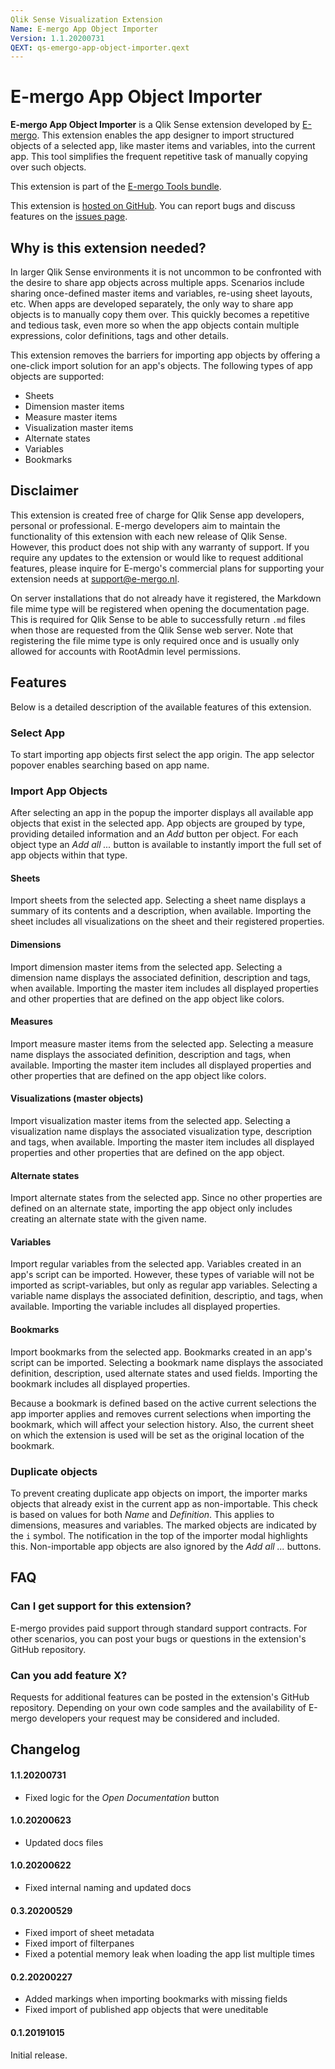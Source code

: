 ```yaml
---
Qlik Sense Visualization Extension
Name: E-mergo App Object Importer
Version: 1.1.20200731
QEXT: qs-emergo-app-object-importer.qext
---
```


# E-mergo App Object Importer

**E-mergo App Object Importer** is a Qlik Sense extension developed by [E-mergo](https://www.e-mergo.nl). This extension enables the app designer to import structured objects of a selected app, like master items and variables, into the current app. This tool simplifies the frequent repetitive task of manually copying over such objects.

This extension is part of the [E-mergo Tools bundle](https://www.e-mergo.nl/e-mergo-tools-bundle/?utm_medium=download&utm_source=tools_bundle&utm_campaign=E-mergo_Extension&utm_term=toolsbundle&utm_content=sitelink).

This extension is [hosted on GitHub](https://github.com/e-mergo/qs-emergo-app-object-importer). You can report bugs and discuss features on the [issues page](https://github.com/e-mergo/qs-emergo-app-object-importer/issues).

## Why is this extension needed?
In larger Qlik Sense environments it is not uncommon to be confronted with the desire to share app objects across multiple apps. Scenarios include sharing once-defined master items and variables, re-using sheet layouts, etc. When apps are developed separately, the only way to share app objects is to manually copy them over. This quickly becomes a repetitive and tedious task, even more so when the app objects contain multiple expressions, color definitions, tags and other details.

This extension removes the barriers for importing app objects by offering a one-click import solution for an app's objects. The following types of app objects are supported:
- Sheets
- Dimension master items
- Measure master items
- Visualization master items
- Alternate states
- Variables
- Bookmarks

## Disclaimer
This extension is created free of charge for Qlik Sense app developers, personal or professional. E-mergo developers aim to maintain the functionality of this extension with each new release of Qlik Sense. However, this product does not ship with any warranty of support. If you require any updates to the extension or would like to request additional features, please inquire for E-mergo's commercial plans for supporting your extension needs at support@e-mergo.nl.

On server installations that do not already have it registered, the Markdown file mime type will be registered when opening the documentation page. This is required for Qlik Sense to be able to successfully return `.md` files when those are requested from the Qlik Sense web server. Note that registering the file mime type is only required once and is usually only allowed for accounts with RootAdmin level permissions.

## Features
Below is a detailed description of the available features of this extension.

### Select App
To start importing app objects first select the app origin. The app selector popover enables searching based on app name.

### Import App Objects
After selecting an app in the popup the importer displays all available app objects that exist in the selected app. App objects are grouped by type, providing detailed information and an *Add* button per object. For each object type an *Add all ...* button is available to instantly import the full set of app objects within that type.

#### Sheets
Import sheets from the selected app. Selecting a sheet name displays a summary of its contents and a description, when available. Importing the sheet includes all visualizations on the sheet and their registered properties.

#### Dimensions
Import dimension master items from the selected app. Selecting a dimension name displays the associated definition, description and tags, when available. Importing the master item includes all displayed properties and other properties that are defined on the app object like colors.

#### Measures
Import measure master items from the selected app. Selecting a measure name displays the associated definition, description and tags, when available. Importing the master item includes all displayed properties and other properties that are defined on the app object like colors.

#### Visualizations (master objects)
Import visualization master items from the selected app. Selecting a visualization name displays the associated visualization type, description and tags, when available. Importing the master item includes all displayed properties and other properties that are defined on the app object.

#### Alternate states
Import alternate states from the selected app. Since no other properties are defined on an alternate state, importing the app object only includes creating an alternate state with the given name.

#### Variables
Import regular variables from the selected app. Variables created in an app's script can be imported. However, these types of variable will not be imported as script-variables, but only as regular app variables. Selecting a variable name displays the associated definition, descriptio, and tags, when available. Importing the variable includes all displayed properties.

#### Bookmarks
Import bookmarks from the selected app. Bookmarks created in an app's script can be imported. Selecting a bookmark name displays the associated definition, description, used alternate states and used fields. Importing the bookmark includes all displayed properties.

Because a bookmark is defined based on the active current selections the app importer applies and removes current selections when importing the bookmark, which will affect your selection history. Also, the current sheet on which the extension is used will be set as the original location of the bookmark.

### Duplicate objects
To prevent creating duplicate app objects on import, the importer marks objects that already exist in the current app as non-importable. This check is based on values for both *Name* and *Definition*. This applies to dimensions, measures and variables. The marked objects are indicated by the `i` symbol. The notification in the top of the importer modal highlights this. Non-importable app objects are also ignored by the *Add all ...* buttons.

## FAQ

### Can I get support for this extension?
E-mergo provides paid support through standard support contracts. For other scenarios, you can post your bugs or questions in the extension's GitHub repository.

### Can you add feature X?
Requests for additional features can be posted in the extension's GitHub repository. Depending on your own code samples and the availability of E-mergo developers your request may be considered and included.

## Changelog

#### 1.1.20200731
- Fixed logic for the _Open Documentation_ button

#### 1.0.20200623
- Updated docs files

#### 1.0.20200622
- Fixed internal naming and updated docs

#### 0.3.20200529
- Fixed import of sheet metadata
- Fixed import of filterpanes
- Fixed a potential memory leak when loading the app list multiple times

#### 0.2.20200227
- Added markings when importing bookmarks with missing fields
- Fixed import of published app objects that were uneditable

#### 0.1.20191015
Initial release.
